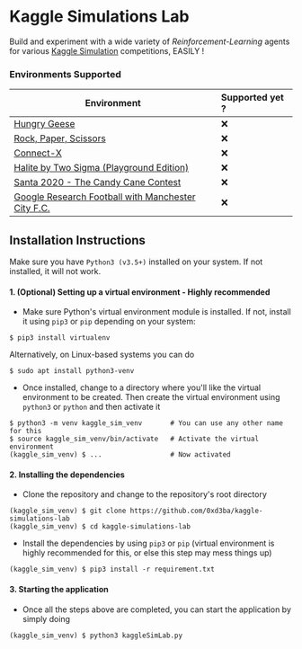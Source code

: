 # Kaggle Simulations Lab
Build and experiment with a wide variety of *Reinforcement-Learning* agents for various 
[Kaggle Simulation](https://www.kaggle.com/simulations) competitions, EASILY !

### Environments Supported


| Environment   |      Supported yet ?     |
|----------|:-------------|
| [Hungry Geese](https://www.kaggle.com/c/hungry-geese) |  ❌️️ |
| [Rock, Paper, Scissors](https://www.kaggle.com/c/rock-paper-scissors) |  ❌️ |
| [Connect-X](https://www.kaggle.com/c/connectx) |  ❌️ |
| [Halite by Two Sigma (Playground Edition)](https://www.kaggle.com/c/halite-iv-playground-edition) |  ❌️ |
| [Santa 2020 - The Candy Cane Contest](https://www.kaggle.com/c/santa-2020) |  ❌️ |
| [Google Research Football with Manchester City F.C.](https://www.kaggle.com/c/google-football) |  ❌️ |

## Installation Instructions

Make sure you have `Python3 (v3.5+)` installed on your system. If not installed, it will
not work.

#### 1. (Optional) Setting up a virtual environment - Highly recommended
- Make sure Python's virtual environment module is installed. If not, install it using `pip3` or `pip`
depending on your system:
```
$ pip3 install virtualenv
```
Alternatively, on Linux-based systems you can do
```
$ sudo apt install python3-venv
```
- Once installed, change to a directory where you'll like the virtual environment to be created.
Then create the virtual environment using `python3` or `python` and then activate it
```
$ python3 -m venv kaggle_sim_venv       # You can use any other name for this
$ source kaggle_sim_venv/bin/activate   # Activate the virtual environment
(kaggle_sim_venv) $ ...                 # Now activated
```

#### 2. Installing the dependencies
- Clone the repository and change to the repository's root directory
```
(kaggle_sim_venv) $ git clone https://github.com/0xd3ba/kaggle-simulations-lab
(kaggle_sim_venv) $ cd kaggle-simulations-lab
```

- Install the dependencies by using `pip3` or `pip` (virtual environment is highly
recommended for this, or else this step may mess things up)
```
(kaggle_sim_venv) $ pip3 install -r requirement.txt
```

#### 3. Starting the application
- Once all the steps above are completed, you can start the application by simply doing
```
(kaggle_sim_venv) $ python3 kaggleSimLab.py
```
<br/>